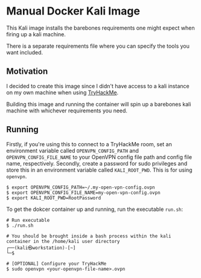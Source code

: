 # Manual Docker Kali Image

This Kali image installs the barebones requirements one might expect when firing up a kali machine.

There is a separate requirements file where you can specify the tools you want included.

## Motivation

I decided to create this image since I didn't have access to a kali instance on my own machine when using [TryHackMe](https://tryhackme.com).

Building this image and running the container will spin up a barebones kali machine with whichever requirements you need.

## Running

Firstly, if you're using this to connect to a TryHackMe room, set an environment variable called `OPENVPN_CONFIG_PATH` and `OPENVPN_CONFIG_FILE_NAME` to your OpenVPN config file path and config file name, respectively. Secondly, create a password for sudo privileges and store this in an environment variable called `KALI_ROOT_PWD`. This is for using `openvpn`.

```
$ export OPENVPN_CONFIG_PATH=~/.my-open-vpn-config.ovpn
$ export OPENVPN_CONFIG_FILE_NAME=my-open-vpn-config.ovpn
$ export KALI_ROOT_PWD=RootPassword
```

To get the dokcer container up and running, run the executable `run.sh`:

```
# Run executable
$ ./run.sh

# You should be brought inside a bash process within the kali container in the /home/kali user directory
┌──(kali㉿workstation)-[~]
└─$ 

# [OPTIONAL] Configure your TryHackMe
$ sudo openvpn <your-openvpn-file-name>.ovpn
```

